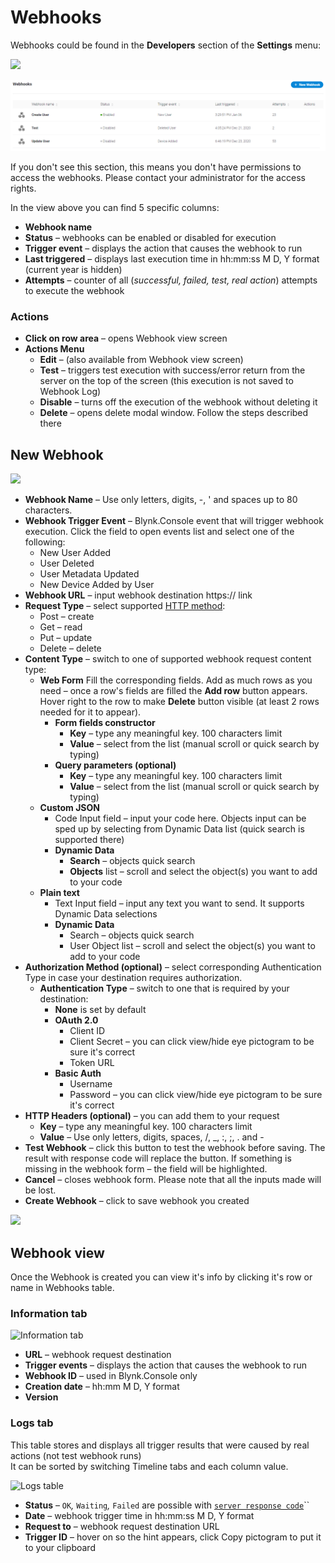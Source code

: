 # Webhooks

Webhooks could be found in the **Developers** section of the **Settings** menu:

![](../../../.gitbook/assets/webhook-menu.png)

![](../../../.gitbook/assets/webhooks.png)

If you don't see this section, this means you don't have permissions to access the webhooks. Please contact your administrator for the access rights.

In the view above you can find 5 specific columns:

* **Webhook name**
* **Status** – webhooks can be enabled or disabled for execution
* **Trigger event** – displays the action that causes the webhook to run
* **Last triggered** – displays last execution time in hh:mm:ss M D, Y format (current year is hidden)
* **Attempts** – counter of all (_successful, failed, test, real action_) attempts to execute the webhook

### Actions

* **Click on row area** – opens Webhook view screen
* **Actions Menu**
  * **Edit** – (also available from Webhook view screen)
  * **Test** – triggers test execution with success/error return from the server on the top of the screen (this execution is not saved to Webhook Log)
  * **Disable** – turns off the execution of the webhook without deleting it
  * **Delete** – opens delete modal window. Follow the steps described there&#x20;

## New Webhook

![](../../../.gitbook/assets/new-webhook.gif)

* **Webhook Name** – Use only letters, digits, -, ' and spaces up to 80 characters.&#x20;
* **Webhook Trigger Event** – Blynk.Console event that will trigger webhook execution. Click the field to open events list and select one of the following:
  * New User Added
  * User Deleted
  * User Metadata Updated
  * New Device Added by User&#x20;
* **Webhook URL** – input webhook destination https:// link &#x20;
* **Request Type** – select supported [HTTP method](https://www.restapitutorial.com/lessons/httpmethods.html):
  * Post – create
  * Get – read
  * Put – update
  * Delete – delete&#x20;
* **Content Type** – switch to one of supported webhook request content type:&#x20;
  * **Web Form**  Fill the corresponding fields.  Add as much rows as you need – once a row's fields are filled the **Add row** button appears. Hover right to the row to make **Delete** button visible (at least 2 rows needed for it to appear).
    * **Form fields constructor**
      * **Key** – type any meaningful key. 100 characters limit
      * **Value** – select from the list (manual scroll or quick search by typing)
    * **Query parameters (optional)**
      * **Key** – type any meaningful key. 100 characters limit
      * **Value** – select from the list (manual scroll or quick search by typing)&#x20;
  * **Custom JSON**
    * Code Input field – input your code here. Objects input can be sped up by selecting from Dynamic Data list (quick search is supported there)
    * **Dynamic Data**
      * **Search** – objects quick search&#x20;
      * **Objects** list – scroll and select the object(s) you want to add to your code
  * **Plain text**
    * Text Input field – input any text you want to send. It supports Dynamic Data selections
    * **Dynamic Data**
      * Search – objects quick search
      * User Object list – scroll and select the object(s) you want to add to your code
* **Authorization Method (optional)** – select corresponding Authentication Type in case your destination requires authorization.
  * **Authentication Type** – switch to one that is required by your destination:
    * **None** is set by default
    * **OAuth 2.0**
      * Client ID&#x20;
      * Client Secret – you can click view/hide eye pictogram to be sure it's correct
      * Token URL
    * **Basic Auth**
      * Username
      * Password – you can click view/hide eye pictogram to be sure it's correct
* **HTTP Headers (optional)** – you can add them to your request
  * **Key** – type any meaningful key. 100 characters limit
  * **Value** – Use only letters, digits, spaces, /, \_, :, ;, . and -&#x20;
* **Test Webhook** – click this button to test the webhook before saving. The result with response code will replace the button. If something is missing in the webhook form – the field will be highlighted.
* **Cancel** – closes webhook form. Please note that all the inputs made will be lost.
* **Create Webhook** – click to save webhook you created

![](../../../.gitbook/assets/test-webhook.gif)

## Webhook view

Once the Webhook is created you can view it's info by clicking it's row or name in Webhooks table.

### Information tab

![Information tab](../../../.gitbook/assets/webhook\_view.png)

* **URL** – webhook request destination&#x20;
* **Trigger events** – displays the action that causes the webhook to run
* **Webhook ID** – used in Blynk.Console only&#x20;
* **Creation date** – hh:mm M D, Y format
* **Version**

### Logs tab

This table stores and displays all trigger results that were caused by real actions (not test webhook runs)\
It can be sorted by switching Timeline tabs and each column value.

![Logs table](../../../.gitbook/assets/webhook\_log.png)

* **Status** – `OK`_,_ `Waiting`_,_ `Failed` are possible with [`server response code`](https://developer.mozilla.org/en-US/docs/Web/HTTP/Status)\`\`
* **Date** – webhook trigger time in hh:mm:ss M D, Y format&#x20;
* **Request to** – webhook request destination URL
* **Trigger ID** – hover on so the hint appears, click Copy pictogram to put it to your clipboard
